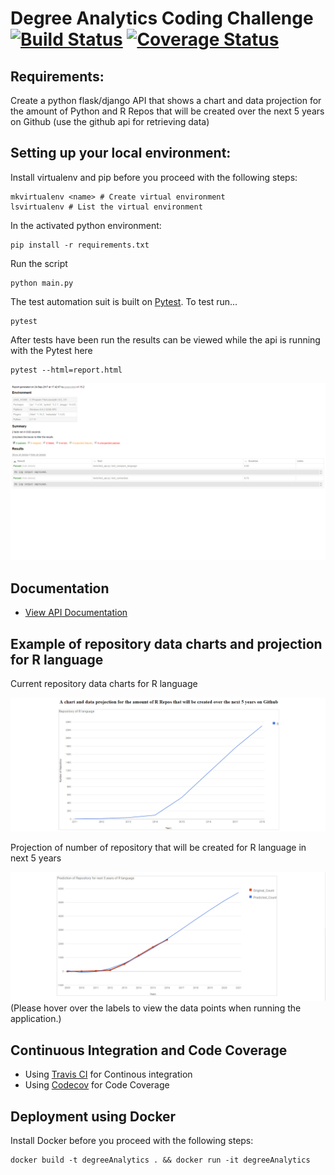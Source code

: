 # Degree Analytics Coding Challenge [![Build Status](https://travis-ci.org/keyur9/Degree_Analytics_Coding_Challenge.svg?branch=master)](https://travis-ci.org/keyur9/Degree_Analytics_Coding_Challenge) [![Coverage Status](https://codecov.io/gh/keyur9/Degree_Analytics_Coding_Challenge/branch/master/graph/badge.svg)](https://codecov.io/gh/keyur9/Degree_Analytics_Coding_Challenge)


## Requirements:

Create a python flask/django API that shows a chart and data projection for the amount of Python and R Repos that will be created over the next 5 years on Github (use the github api for retrieving data)

## Setting up your local environment:

  Install virtualenv and pip before you proceed with the following steps:

    mkvirtualenv <name> # Create virtual environment
    lsvirtualenv # List the virtual environment

  In the activated python environment:

    pip install -r requirements.txt

  Run the script

    python main.py

  The test automation suit is built on [Pytest](https://docs.pytest.org/en/latest/). To test run...

    pytest

  After tests have been run the results can be viewed while the api is running with the Pytest here

    pytest --html=report.html

![Pytest-Report.png](./Pytest-Report.png)

## Documentation

  * [View API Documentation](https://documenter.getpostman.com/view/1959462/degree_analytics_coding_challenge/6thy1NH)

## Example of repository data charts and projection for R language

Current repository data charts for R language

![Data-Charts.png](./Data-Charts.png)

Projection of number of repository that will be created for R language in next 5 years

![Data-Projection.png](./Data-Projection.png)
(Please hover over the labels to view the data points when running the application.)

## Continuous Integration and Code Coverage

* Using [Travis CI](https://travis-ci.org/) for Continous integration
* Using [Codecov](https://codecov.io/) for Code Coverage

## Deployment using Docker

Install Docker before you proceed with the following steps:

    docker build -t degreeAnalytics . && docker run -it degreeAnalytics
